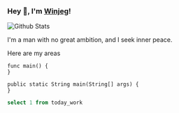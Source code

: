 ### Hey 👋, I'm [Winjeg](https://winjeg.github.io)!

![Github Stats](https://github-readme-stats.vercel.app/api?username=winjeg&show_icons=true)

I'm a man with no great ambition, and I seek inner peace.

Here are my areas

```
func main() {
}

public static String main(String[] args) {
}
```

```sql
select 1 from today_work
```
